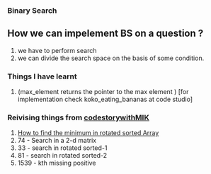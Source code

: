 
### Binary Search


## How we can impelement BS on a question ?

1. we have to perform search
2. we can divide the search space on the basis of some condition.


### Things I have learnt

1.  (max_element returns the pointer to the max element ) [for implementation check koko_eating_bananas at code studio]


### Reivising things from [codestorywithMIK](https://www.youtube.com/watch?v=jpuDyt-ruFc&list=PLpIkg8OmuX-LkgtrEF7eyyYWJM3m5tVQY)

1. [How to find the minimum in rotated sorted Array](https://leetcode.com/problems/find-minimum-in-rotated-sorted-array/submissions/1486540060/)
2. 74 - Search in a 2-d matrix
3. 33 - search in rotated sorted-1
4. 81 - search in rotated sorted-2
5. 1539 -  kth missing positive
